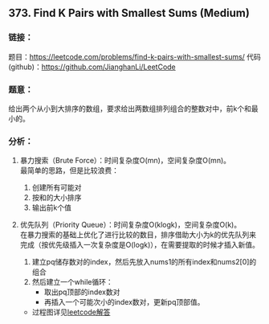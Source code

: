 ## 373. Find K Pairs with Smallest Sums (Medium)

### **链接**：
题目：https://leetcode.com/problems/find-k-pairs-with-smallest-sums/
代码(github)：https://github.com/JianghanLi/LeetCode

### **题意**：
给出两个从小到大排序的数组，要求给出两数组排列组合的整数对中，前k个和最小的。

### **分析**：
1. 暴力搜索（Brute Force）：时间复杂度O(mn)，空间复杂度O(mn)。  
最简单的思路，但是比较浪费：
	1. 创建所有可能对
	2. 按和的大小排序
	3. 输出前k个值

2. 优先队列（Priority Queue）：时间复杂度O(klogk)，空间复杂度O(k)。  
在暴力搜索的基础上优化了进行比较的数目，排序借助大小为k的优先队列来完成（按优先级插入一次复杂度是O(logk)），在需要提取的时候才插入新值。
	1. 建立pq储存数对的index，然后先放入nums1的所有index和nums2[0]的组合
	2. 然后建立一个while循环：
		* 取出pq顶部的index数对
		* 再插入一个可能次小的index数对，更新pq顶部值。
	* 过程图详见[leetcode解答](https://discuss.leetcode.com/topic/50885/simple-java-o-klogk-solution-with-explanation)